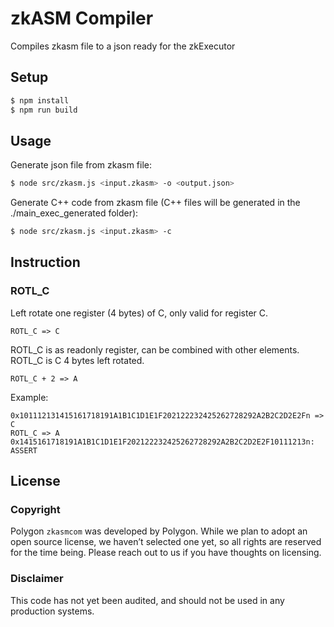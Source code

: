 # zkASM Compiler
Compiles zkasm file to a json ready for the zkExecutor

## Setup

```sh
$ npm install
$ npm run build
```
## Usage
Generate json file from zkasm file:
```sh
$ node src/zkasm.js <input.zkasm> -o <output.json>
```
Generate C++ code from zkasm file (C++ files will be generated in the ./main_exec_generated folder):
```sh
$ node src/zkasm.js <input.zkasm> -c
```

## Instruction

### ROTL_C
Left rotate one register (4 bytes) of C, only valid for register C.
`````
ROTL_C => C
`````
ROTL_C is as readonly register, can be combined with other elements. ROTL_C is C 4 bytes left rotated.
`````
ROTL_C + 2 => A
`````
Example:
`````
0x101112131415161718191A1B1C1D1E1F202122232425262728292A2B2C2D2E2Fn => C
ROTL_C => A
0x1415161718191A1B1C1D1E1F202122232425262728292A2B2C2D2E2F10111213n: ASSERT
`````

## License

### Copyright
Polygon `zkasmcom` was developed by Polygon. While we plan to adopt an open source license, we haven’t selected one yet, so all rights are reserved for the time being. Please reach out to us if you have thoughts on licensing.  
  
### Disclaimer
This code has not yet been audited, and should not be used in any production systems.

